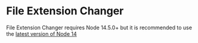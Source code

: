 # File Extension Changer
File Extension Changer requires Node 14.5.0+ but it is recommended to use the [latest version of Node 14](https://nodejs.org/dist/v14.17.1/node-v14.17.1-x64.msi)
